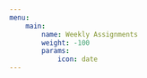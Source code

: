 ```yaml
---
menu:
    main:
        name: Weekly Assignments
        weight: -100
        params:
            icon: date
---
```








































































































